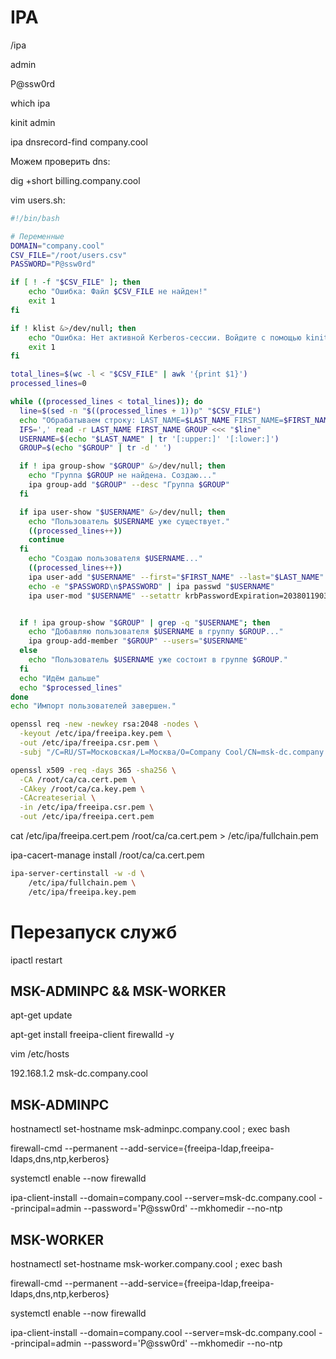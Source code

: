 # IPA

/ipa

admin

P@ssw0rd

which ipa

kinit admin

ipa dnsrecord-find company.cool

Можем проверить dns:

dig +short billing.company.cool

vim users.sh:

```bash
#!/bin/bash

# Переменные
DOMAIN="company.cool"
CSV_FILE="/root/users.csv"
PASSWORD="P@ssw0rd"

if [ ! -f "$CSV_FILE" ]; then
    echo "Ошибка: Файл $CSV_FILE не найден!"
    exit 1
fi

if ! klist &>/dev/null; then
    echo "Ошибка: Нет активной Kerberos-сессии. Войдите с помощью kinit admin."
    exit 1
fi

total_lines=$(wc -l < "$CSV_FILE" | awk '{print $1}')
processed_lines=0

while ((processed_lines < total_lines)); do
  line=$(sed -n "$((processed_lines + 1))p" "$CSV_FILE")
  echo "Обрабатываем строку: LAST_NAME=$LAST_NAME FIRST_NAME=$FIRST_NAME GROUP=$GROUP"
  IFS=',' read -r LAST_NAME FIRST_NAME GROUP <<< "$line"
  USERNAME=$(echo "$LAST_NAME" | tr '[:upper:]' '[:lower:]')
  GROUP=$(echo "$GROUP" | tr -d ' ')

  if ! ipa group-show "$GROUP" &>/dev/null; then
    echo "Группа $GROUP не найдена. Создаю..."
    ipa group-add "$GROUP" --desc "Группа $GROUP"
  fi

  if ipa user-show "$USERNAME" &>/dev/null; then
    echo "Пользователь $USERNAME уже существует."
    ((processed_lines++))
    continue
  fi
    echo "Создаю пользователя $USERNAME..."
    ((processed_lines++))
    ipa user-add "$USERNAME" --first="$FIRST_NAME" --last="$LAST_NAME"
    echo -e "$PASSWORD\n$PASSWORD" | ipa passwd "$USERNAME"
    ipa user-mod "$USERNAME" --setattr krbPasswordExpiration=20380119031407Z


  if ! ipa group-show "$GROUP" | grep -q "$USERNAME"; then
    echo "Добавляю пользователя $USERNAME в группу $GROUP..."
    ipa group-add-member "$GROUP" --users="$USERNAME"
  else
    echo "Пользователь $USERNAME уже состоит в группе $GROUP."
  fi
  echo "Идём дальше"
  echo "$processed_lines"
done
echo "Импорт пользователей завершен."
```


```bash
openssl req -new -newkey rsa:2048 -nodes \
  -keyout /etc/ipa/freeipa.key.pem \
  -out /etc/ipa/freeipa.csr.pem \
  -subj "/C=RU/ST=Московская/L=Москва/O=Company Cool/CN=msk-dc.company.cool"
```

```bash
openssl x509 -req -days 365 -sha256 \
  -CA /root/ca/ca.cert.pem \
  -CAkey /root/ca/ca.key.pem \
  -CAcreateserial \
  -in /etc/ipa/freeipa.csr.pem \
  -out /etc/ipa/freeipa.cert.pem
```

cat /etc/ipa/freeipa.cert.pem /root/ca/ca.cert.pem > /etc/ipa/fullchain.pem

ipa-cacert-manage install /root/ca/ca.cert.pem

```bash
ipa-server-certinstall -w -d \
    /etc/ipa/fullchain.pem \
    /etc/ipa/freeipa.key.pem
```

# Перезапуск служб

ipactl restart





## MSK-ADMINPC && MSK-WORKER

apt-get update

apt-get install freeipa-client firewalld -y

vim /etc/hosts

192.168.1.2  msk-dc.company.cool

## MSK-ADMINPC

hostnamectl set-hostname msk-adminpc.company.cool ; exec bash

firewall-cmd --permanent --add-service={freeipa-ldap,freeipa-ldaps,dns,ntp,kerberos}

systemctl enable --now firewalld

ipa-client-install --domain=company.cool --server=msk-dc.company.cool --principal=admin --password='P@ssw0rd' --mkhomedir --no-ntp

## MSK-WORKER

hostnamectl set-hostname msk-worker.company.cool ; exec bash

firewall-cmd --permanent --add-service={freeipa-ldap,freeipa-ldaps,dns,ntp,kerberos}

systemctl enable --now firewalld

ipa-client-install --domain=company.cool --server=msk-dc.company.cool --principal=admin --password='P@ssw0rd' --mkhomedir --no-ntp
